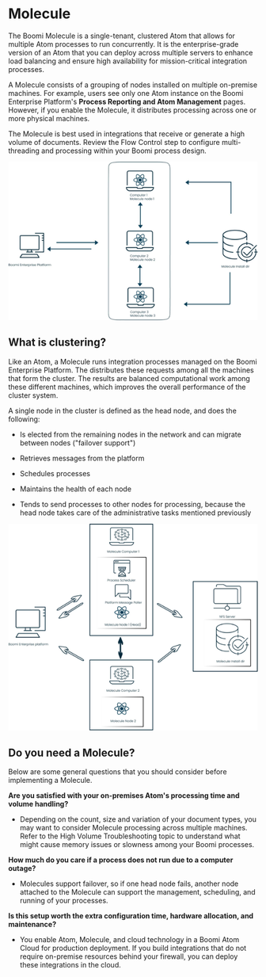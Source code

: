 # Molecule

<head>
  <meta name="guidename" content="Integration"/>
  <meta name="context" content="GUID-e9469404-7628-4aa7-a63b-7ae57fb13a3e"/>
</head>



The Boomi Molecule is a single-tenant, clustered Atom that allows for multiple Atom processes to run concurrently. It is the enterprise-grade version of an Atom that you can deploy across multiple servers to enhance load balancing and ensure high availability for mission-critical integration processes.

A Molecule consists of a grouping of nodes installed on multiple on-premise machines. For example, users see only one Atom instance on the Boomi Enterprise Platform's **Process Reporting and Atom Management** pages. However, if you enable the Molecule, it distributes processing across one or more physical machines.

The Molecule is best used in integrations that receive or generate a high volume of documents. Review the Flow Control step to configure multi-threading and processing within your Boomi process design.

![This image graphically indicates the architecture described in the surrounding text.](../Images/art-int-dg_molecule.jpg)

## What is clustering? 

Like an Atom, a Molecule runs integration processes managed on the Boomi Enterprise Platform. The distributes these requests among all the machines that form the cluster. The results are balanced computational work among these different machines, which improves the overall performance of the cluster system.

A single node in the cluster is defined as the head node, and does the following:

- Is elected from the remaining nodes in the network and can migrate between nodes ("failover support")

- Retrieves messages from the platform

- Schedules processes

- Maintains the health of each node

- Tends to send processes to other nodes for processing, because the head node takes care of the administrative tasks mentioned previously


![This image graphically indicates clustering described in the surrounding text.](../Images/art-int-dg_molecule_clustering.jpg)

## Do you need a Molecule?

Below are some general questions that you should consider before implementing a Molecule.

**Are you satisfied with your on-premises Atom's processing time and volume handling?**

- Depending on the count, size and variation of your document types, you may want to consider Molecule processing across multiple machines. Refer to the High Volume Troubleshooting topic to understand what might cause memory issues or slowness among your Boomi processes.


**How much do you care if a process does not run due to a computer outage?**

- Molecules support failover, so if one head node fails, another node attached to the Molecule can support the management, scheduling, and running of your processes.


**Is this setup worth the extra configuration time, hardware allocation, and maintenance?**

- You enable Atom, Molecule, and cloud technology in a Boomi Atom Cloud for production deployment. If you build integrations that do not require on-premise resources behind your firewall, you can deploy these integrations in the cloud.